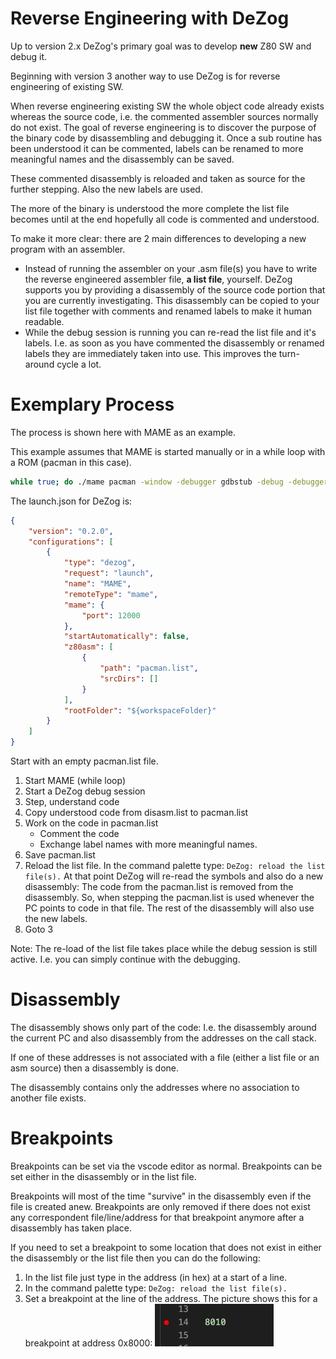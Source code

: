 # Reverse Engineering with DeZog

Up to version 2.x DeZog's primary goal was to develop **new** Z80 SW and debug it.

Beginning with version 3 another way to use DeZog is for reverse engineering of existing SW.


When reverse engineering existing SW the whole object code already exists whereas the source code, i.e. the commented assembler sources normally do not exist.
The goal of reverse engineering is to discover the purpose of the binary code by disassembling and debugging it.
Once a sub routine has been understood it can be commented, labels can be renamed to more meaningful names and the disassembly can be saved.

These commented disassembly is reloaded and taken as source for the further stepping. Also the new labels are used.

The more of the binary is understood the more complete the list file becomes until at the end hopefully all code is commented and understood.


To make it more clear: there are 2 main differences to developing a new program with an assembler.
- Instead of running the assembler on your .asm file(s) you have to write the reverse engineered assembler file, **a list file**, yourself. DeZog supports you by providing a disassembly of the source code portion that you are currently investigating. This disassembly can be copied to your list file together with comments and renamed labels to make it human readable.
- While the debug session is running you can re-read the list file and it's labels. I.e. as soon as you have commented the disassembly or renamed labels they are immediately taken into use. This improves the turn-around cycle a lot.


# Exemplary Process

The process is shown here with MAME as an example.

This example assumes that MAME is started manually or in a while loop with a ROM (pacman in this case).
~~~bash
while true; do ./mame pacman -window -debugger gdbstub -debug -debugger_port 12000 -verbose ; sleep 2 ; done
~~~


The launch.json for DeZog is:
~~~json
{
    "version": "0.2.0",
    "configurations": [
        {
            "type": "dezog",
            "request": "launch",
            "name": "MAME",
            "remoteType": "mame",
            "mame": {
                "port": 12000
            },
            "startAutomatically": false,
            "z80asm": [
                {
                    "path": "pacman.list",
                    "srcDirs": []
                }
            ],
            "rootFolder": "${workspaceFolder}"
        }
    ]
}
~~~


Start with an empty pacman.list file.

1. Start MAME (while loop)
2. Start a DeZog debug session
3. Step, understand code
4. Copy understood code from disasm.list to pacman.list
5. Work on the code in pacman.list
	- Comment the code
	- Exchange label names with more meaningful names.
6. Save pacman.list
7. Reload the list file. In the command palette type: ```DeZog: reload the list file(s).```
At that point DeZog will re-read the symbols and also do a new disassembly: The code from the pacman.list is removed from the disassembly. So, when stepping the pacman.list is used whenever the PC points to code in that file.
The rest of the disassembly will also use the new labels.
7. Goto 3

Note: The re-load of the list file takes place while the debug session is still active. I.e. you can simply continue with the debugging.


# Disassembly

The disassembly shows only part of the code: I.e. the disassembly around the current PC and also disassembly from the addresses on the call stack.

If one of these addresses is not associated with a file (either a list file or an asm source) then a disassembly is done.

The disassembly contains only the addresses where no association to another file exists.


# Breakpoints

Breakpoints can be set via the vscode editor as normal.
Breakpoints can be set either in the disassembly or in the list file.

Breakpoints will most of the time "survive" in the disassembly even if the file is created anew.
Breakpoints are only removed if there does not exist any correspondent file/line/address for that breakpoint anymore after a disassembly has taken place.

If you need to set a breakpoint to some location that does not exist in either the disassembly or the list file then you can do the following:
1. In the list file just type in the address (in hex) at a start of a line.
2. In the command palette type: ```DeZog: reload the list file(s).```
3. Set a breakpoint at the line of the address. The picture shows this for a breakpoint at address 0x8000:
![](images/rev_eng_bp_in_listfile.jpg)


